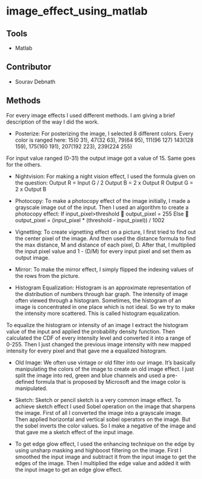 # image_effect_using_matlab
## Tools
* Matlab

## Contributor
* Sourav Debnath

## Methods
For every image effects I used different methods. I am giving a brief description of the way I did the work.

*	Posterize:
For posterizing the image, I selected 8 different colors. Every color is ranged here:
15(0	31), 47(32	63), 79(64	95), 111(96	127)
143(128	159), 175(160	191), 207(192	223), 239(224	255)			

 For input value ranged (0-31) the output image got a value of 15. Same goes for the others.

*	Nightvision:
For making a night vision effect, I used the formula given on the question: 
Output R = Input G / 2
Output B = 2 x Output R
Output G = 2 x Output B

*	Photocopy: 
To make a photocopy effect of the image initially, I made a grayscale image out of the input. Then I used an algorithm to create a photocopy effect:
If input_pixel>threshold  output_pixel = 255
Else  output_pixel = (input_pixel * (threshold - input_pixel)) / 1002 

*	Vignetting:
To create vignetting effect on a picture, I first tried to find out the center pixel of the image. And then used the distance formula to find the max distance, M and distance of each pixel, D. After that, I multiplied the input pixel value and 1 - (D/M) for every input pixel and set them as output image.
 
*	Mirror:
To make the mirror effect, I simply flipped the indexing values of the rows from the picture.

* Histogram Equalization:
Histogram is an approximate representation of the distribution of numbers through bar graph. The intensity of image often viewed through a histogram. Sometimes, the histogram of an image is concentrated in one place which is not ideal. So we try to make the intensity more scattered. This is called histogram equalization.

To equalize the histogram or intensity of an image I extract the histogram value of the input and applied the probability density function. Then calculated the CDF of every intensity level and converted it into a range of 0-255. Then I just changed the previous image intensity with new mapped intensity for every pixel and that gave me a equalized histogram.

* Old Image:
We often use vintage or old filter into our image. It’s basically manipulating the colors of the image to create an old image effect. I just split the image into red, green and blue channels and used a pre-defined formula that is proposed by Microsoft and the image color is manipulated.

* Sketch:
Sketch or pencil sketch is a very common image effect. To achieve sketch effect I used Sobel operation on the image that sharpens the image. First of all I converted the image into a grayscale image. Then applied horizontal and vertical sobel operators on the image. But the sobel inverts the color values. So I make a negative of the image and that gave me a sketch effect of the input image.

* To get edge glow effect, I used the enhancing technique on the edge by using unsharp masking and highboost filtering on the image. First I smoothed the input image and subtract it from the input image to get the edges of the image. Then I multiplied the edge value and added it with the input image to get an edge glow effect.
